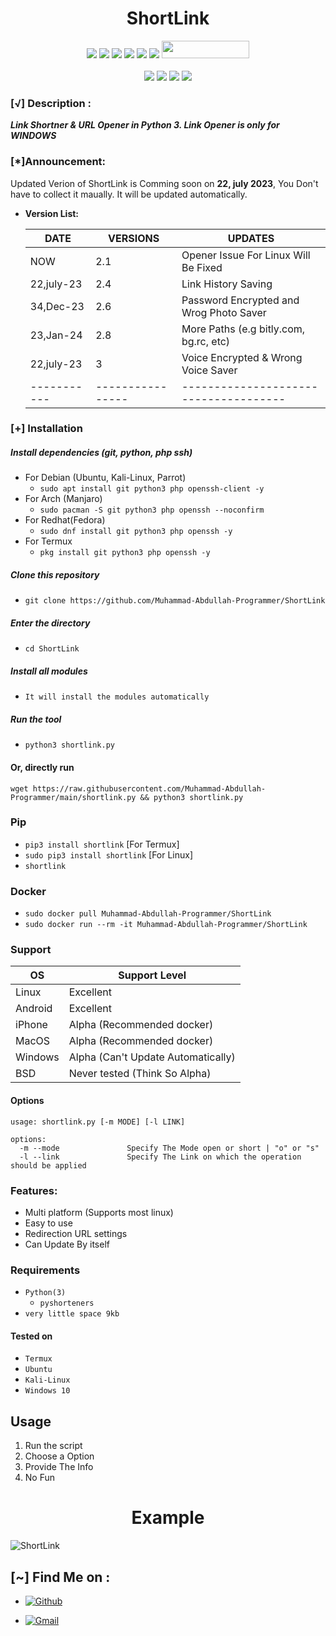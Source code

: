 <h1 align="center"><b>ShortLink</b></h1>

<p align="center">
  <img src="https://img.shields.io/badge/Version-2.1-green?style=for-the-badge">
  <img src="https://img.shields.io/github/stars/KasRoudra/pyphisher?style=for-the-badge&color=orange">
  <img src="https://img.shields.io/github/forks/KasRoudra/pyphisher?color=cyan&style=for-the-badge&color=purple">
  <img src="https://img.shields.io/github/watchers/Muhammad-Abdullah-Programmer/ShortLink?color=cyan&style=for-the-badge&color=purple">
  <img src="https://img.shields.io/github/issues/Muhammad-Abdullah-Programmer/ShortLink?color=red&style=for-the-badge">
  <img src="https://img.shields.io/github/license/Muhammad-Abdullah-Programmer/ShortLink?style=for-the-badge&color=blue">
  <img src="https://hits.dwyl.com/Muhammad-Abdullah-Programmer/ShortLink.svg" width="140" height="28">
<br>
<br>
  <img src="https://img.shields.io/badge/Author-M.Abdulah-purple?style=flat-square">
  <img src="https://img.shields.io/badge/Open%20Source-Yes-cyan?style=flat-square">
  <img src="https://img.shields.io/badge/Made%20in-Pakistan-green?colorA=%23ff0000&colorB=%23017e40&style=flat-square">
  <img src="https://img.shields.io/badge/Written%20In-Python-blue?style=flat-square">
</p>


### [√] Description :

***Link Shortner & URL Opener in Python 3. Link Opener is only for WINDOWS***

### [*]Announcement:

Updated Verion of ShortLink is Comming soon on **22, july 2023**, You Don't have to collect it maually. It will be updated 
automatically.

+ **Version List:**

  DATE       |    VERSIONS    |               UPDATES
  -----------|----------------|-------------------------------------
  NOW        |         2.1    | Opener Issue For Linux Will Be Fixed
  22,july-23 |         2.4    | Link History Saving
  34,Dec-23  |         2.6    | Password Encrypted and Wrog Photo Saver
  23,Jan-24  |         2.8    | More Paths (e.g bitly.com, bg.rc, etc)
  22,july-23 |         3      | Voice Encrypted & Wrong Voice Saver
  -----------|----------------|-------------------------------------



### [+] Installation

##### Install dependencies (git, python, php ssh)

 - For Debian (Ubuntu, Kali-Linux, Parrot)
    - ```sudo apt install git python3 php openssh-client -y```
 - For Arch (Manjaro)
    - ```sudo pacman -S git python3 php openssh --noconfirm```
 - For Redhat(Fedora)
    - ```sudo dnf install git python3 php openssh -y```
 - For Termux
    - ```pkg install git python3 php openssh -y```

##### Clone this repository

 - ```git clone https://github.com/Muhammad-Abdullah-Programmer/ShortLink```

##### Enter the directory
 - ```cd ShortLink```

##### Install all modules
 - ```It will install the modules automatically```

##### Run the tool
 - ```python3 shortlink.py```

#### Or, directly run
```
wget https://raw.githubusercontent.com/Muhammad-Abdullah-Programmer/main/shortlink.py && python3 shortlink.py

```

### Pip
 - `pip3 install shortlink` [For Termux]
 - `sudo pip3 install shortlink` [For Linux]
 - `shortlink`

### Docker

 - `sudo docker pull Muhammad-Abdullah-Programmer/ShortLink`
 - `sudo docker run --rm -it Muhammad-Abdullah-Programmer/ShortLink`

### Support

OS         | Support Level
-----------|--------------
Linux      | Excellent
Android    | Excellent
iPhone     | Alpha (Recommended docker)
MacOS      | Alpha (Recommended docker)
Windows    | Alpha (Can't Update Automatically)
BSD        | Never tested (Think So Alpha)

#### Options

```
usage: shortlink.py [-m MODE] [-l LINK]

options:
  -m --mode               Specify The Mode open or short | "o" or "s"
  -l --link               Specify The Link on which the operation should be applied
```

### Features:

 - Multi platform (Supports most linux)
 - Easy to use
 - Redirection URL settings
 - Can Update By itself

### Requirements

 - `Python(3)`
   - `pyshorteners`
 - `very little space 9kb`


#### Tested on

 - `Termux`
 - `Ubuntu`
 - `Kali-Linux`
 - `Windows 10`

## Usage

1. Run the script
2. Choose a Option
3. Provide The Info
4. No Fun

<h1 align="center">Example</h1>

![ShortLink](https://raw.githubusercontent.com/Muhammad-Abdullah-Programmer/ShortLink/main/files/shortlink.gif)
 

## [~] Find Me on :

- [![Github](https://img.shields.io/badge/Github-M.Abdullah-purple?style=for-the-badge&logo=github)](https://github.com/Muhammad-Abdullah-Programmer)

- [![Gmail](https://img.shields.io/badge/Gmail-M.Abdullah-green?style=for-the-badge&logo=gmail)](mailto:mabdullahprogrammer@gmail.com)
